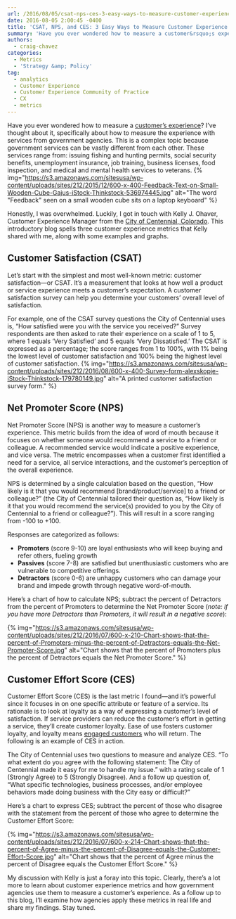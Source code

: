 ```yaml
---
url: /2016/08/05/csat-nps-ces-3-easy-ways-to-measure-customer-experience-cx/
date: 2016-08-05 2:00:45 -0400
title: 'CSAT, NPS, and CES: 3 Easy Ways to Measure Customer Experience (CX)'
summary: 'Have you ever wondered how to measure a customer&rsquo;s experience? I&rsquo;ve thought about it, specifically about how to measure the experience with services from government agencies. This is a complex topic because government services can be vastly different from each other. These services range from: issuing fishing and hunting permits, social security benefits, unemployment insurance,'
authors:
  - craig-chavez
categories:
  - Metrics
  - 'Strategy &amp; Policy'
tag:
  - analytics
  - Customer Experience
  - Customer Experience Community of Practice
  - CX
  - metrics
---
```


Have you ever wondered how to measure a [customer’s experience](https://www.WHATEVER/2015/11/20/ux-vs-cx-whats-the-dif-part-2/)? I’ve thought about it, specifically about how to measure the experience with services from government agencies. This is a complex topic because government services can be vastly different from each other. These services range from: issuing fishing and hunting permits, social security benefits, unemployment insurance, job training, business licenses, food inspection, and medical and mental health services to veterans. {% img="https://s3.amazonaws.com/sitesusa/wp-content/uploads/sites/212/2015/12/600-x-400-Feedback-Text-on-Small-Wooden-Cube-Gajus-iStock-Thinkstock-536974445.jpg" alt="The word "Feedback" seen on a small wooden cube sits on a laptop keyboard" %} 

Honestly, I was overwhelmed. Luckily, I got in touch with Kelly J. Ohaver, Customer Experience Manager from the [City of Centennial, Colorado](http://www.centennialco.gov/). This introductory blog spells three customer experience metrics that Kelly shared with me, along with some examples and graphs.

## Customer Satisfaction (CSAT)

Let’s start with the simplest and most well-known metric: customer satisfaction—or CSAT. It’s a measurement that looks at how well a product or service experience meets a customer’s expectation. A customer satisfaction survey can help you determine your customers&#8217; overall level of satisfaction.

For example, one of the CSAT survey questions the City of Centennial uses is, &#8220;How satisfied were you with the service you received?&#8221; Survey respondents are then asked to rate their experience on a scale of 1 to 5, where 1 equals ‘Very Satisfied’ and 5 equals ‘Very Dissatisfied.’ The CSAT is expressed as a percentage; the score ranges from 1 to 100%, with 1% being the lowest level of customer satisfaction and 100% being the highest level of customer satisfaction. {% img="https://s3.amazonaws.com/sitesusa/wp-content/uploads/sites/212/2016/08/600-x-400-Survey-form-alexskopje-iStock-Thinkstock-179780149.jpg" alt="A printed customer satisfaction survey form." %} 

## Net Promoter Score (NPS)

Net Promoter Score (NPS) is another way to measure a customer’s experience. This metric builds from the idea of word of mouth because it focuses on whether someone would recommend a service to a friend or colleague. A recommended service would indicate a positive experience, and vice versa. The metric encompasses when a customer first identified a need for a service, all service interactions, and the customer’s perception of the overall experience.

NPS is determined by a single calculation based on the question, &#8220;How likely is it that you would recommend [brand/product/service] to a friend or colleague?&#8221; (the City of Centennial tailored their question as, &#8220;How likely is it that you would recommend the service(s) provided to you by the City of Centennial to a friend or colleague?&#8221;). This will result in a score ranging from -100 to +100.

Responses are categorized as follows:

  * **Promoters** (score 9-10) are loyal enthusiasts who will keep buying and refer others, fueling growth
  * **Passives** (score 7-8) are satisfied but unenthusiastic customers who are vulnerable to competitive offerings.
  * **Detractors** (score 0-6) are unhappy customers who can damage your brand and impede growth through negative word-of-mouth.

Here’s a chart of how to calculate NPS; subtract the percent of Detractors from the percent of Promoters to determine the Net Promoter Score (_note: if you have more Detractors than Promoters, it will result in a negative score_):

{% img="https://s3.amazonaws.com/sitesusa/wp-content/uploads/sites/212/2016/07/600-x-210-Chart-shows-that-the-percent-of-Promoters-minus-the-percent-of-Detractors-equals-the-Net-Promoter-Score.jpg" alt="Chart shows that the percent of Promoters plus the percent of Detractors equals the Net Promoter Score." %}

## Customer Effort Score (CES)

Customer Effort Score (CES) is the last metric I found—and it’s powerful since it focuses in on one specific attribute or feature of a service. Its rationale is to look at loyalty as a way of expressing a customer’s level of satisfaction. If service providers can reduce the customer’s effort in getting a service, they’ll create customer loyalty. Ease of use fosters customer loyalty, and loyalty means [engaged customers](https://www.WHATEVER/resources/customer-experience-toolkit/) who will return. The following is an example of CES in action.

The City of Centennial uses two questions to measure and analyze CES. &#8220;To what extent do you agree with the following statement: The City of Centennial made it easy for me to handle my issue.&#8221; with a rating scale of 1 (Strongly Agree) to 5 (Strongly Disagree). And a follow up question of, &#8220;What specific technologies, business processes, and/or employee behaviors made doing business with the City easy or difficult?&#8221;

Here’s a chart to express CES; subtract the percent of those who disagree with the statement from the percent of those who agree to determine the Customer Effort Score:

{% img="https://s3.amazonaws.com/sitesusa/wp-content/uploads/sites/212/2016/07/600-x-214-Chart-shows-that-the-percent-of-Agree-minus-the-percent-of-Disagree-equals-the-Customer-Effort-Score.jpg" alt="Chart shows that the percent of Agree minus the percent of Disagree equals the Customer Effort Score." %}

My discussion with Kelly is just a foray into this topic. Clearly, there’s a lot more to learn about customer experience metrics and how government agencies use them to measure a customer’s experience. As a follow up to this blog, I’ll examine how agencies apply these metrics in real life and share my findings. Stay tuned.